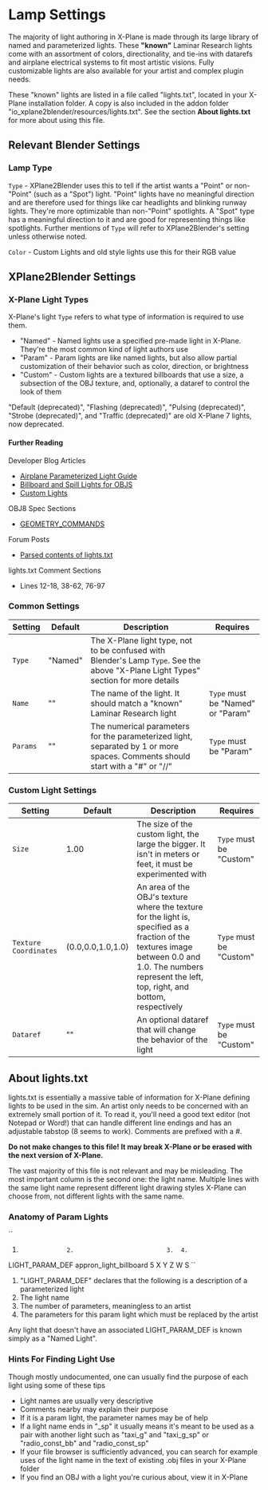 # Lamp Settings
The majority of light authoring in X-Plane is made through its large library of named and parameterized lights. These **"known"** Laminar Research lights come with an assortment of colors, directionality, and tie-ins with datarefs and airplane electrical systems to fit most artistic visions. Fully customizable lights are also available for your artist and complex plugin needs.

These "known" lights are listed in a file called "lights.txt", located in your X-Plane installation folder. A copy is also included in the addon folder "io_xplane2blender/resources/lights.txt". See the section **About lights.txt** for more about using this file. 

## Relevant Blender Settings
### Lamp Type
``Type`` - XPlane2Blender uses this to tell if the artist wants a "Point" or non-"Point" (such as a "Spot") light. "Point" lights have no meaningful direction and are therefore used for things like car headlights and blinking runway lights. They're more optimizable than non-"Point" spotlights. A "Spot" type has a meaningful direction to it and are good for representing things like spotlights. Further mentions of ``Type`` will refer to XPlane2Blender's setting unless otherwise noted.

``Color`` - Custom Lights and old style lights use this for their RGB value

## XPlane2Blender Settings
### X-Plane Light Types
X-Plane's light ``Type`` refers to what type of information is required to use them.

- "Named" - Named lights use a specified pre-made light in X-Plane. They're the most common kind of light authors use
- "Param" - Param lights are like named lights, but also allow partial customization of their behavior such as color, direction, or brightness
- "Custom" - Custom lights are a textured billboards that use a size, a subsection of the OBJ texture, and, optionally, a dataref to control the look of them

"Default (deprecated)", "Flashing (deprecated)", "Pulsing (deprecated)", "Strobe (deprecated)", and "Traffic (deprecated)" are old X-Plane 7 lights, now deprecated.

#### Further Reading
Developer Blog Articles
- [Airplane Parameterized Light Guide](https://developer.x-plane.com/?article=airplane-parameterized-light-guide)
- [Billboard and Spill Lights for OBJS](https://developer.x-plane.com/?article=billboard-and-spill-lights-for-objs)
- [Custom Lights](https://developer.x-plane.com/?article=custom-lights)

OBJ8 Spec Sections
- [GEOMETRY_COMMANDS](https://developer.x-plane.com/?article=obj8-file-format-specification#GEOMETRY_COMMANDS)

Forum Posts
- [Parsed contents of lights.txt](https://forums.x-plane.org/index.php?/forums/topic/133677-parsed-contents-of-lightstxt/)

lights.txt Comment Sections
- Lines 12-18, 38-62, 76-97

### Common Settings
Setting | Default | Description | Requires
------- | ------- | ----------- | --------
``Type``| "Named" | The X-Plane light type, not to be confused with Blender's Lamp ``Type``. See the above "X-Plane Light Types" section for more details |
``Name``| ""      | The name of the light. It should match a "known" Laminar Research light| ``Type`` must be "Named" or "Param"|
``Params``|""     | The numerical parameters for the parameterized light, separated by 1 or more spaces. Comments should start with a "#" or "//" | ``Type`` must be "Param"

### Custom Light Settings
Setting | Default | Description | Requires
------- | ------- | ----------- | --------
``Size``| 1.00    | The size of the custom light, the large the bigger. It isn't in meters or feet, it must be experimented with | ``Type`` must be "Custom"
``Texture Coordinates``| (0.0,0.0,1.0,1.0)| An area of the OBJ's texture where the texture for the light is, specified as a fraction of the textures image between 0.0 and 1.0. The numbers represent the left, top, right, and bottom, respectively | ``Type`` must be "Custom"
``Dataref``|""|An optional dataref that will change the behavior of the light | ``Type`` must be "Custom"

## About lights.txt
lights.txt is essentially a massive table of information for X-Plane defining lights to be used in the sim. An artist only needs to be concerned with an extremely small portion of it. To read it, you'll need a good text editor (not Notepad or Word!) that can handle different line endings and has an adjustable tabstop (8 seems to work). Comments are prefixed with a #.

**Do not make changes to this file! It may break X-Plane or be erased with the next version of X-Plane.**

The vast majority of this file is not relevant and may be misleading. The most important column is the second one: the light name. Multiple lines with the same light name represent different light drawing styles X-Plane can choose from, not different lights with the same name.

### Anatomy of Param Lights
``
1.                  2.                          3.  4.
LIGHT_PARAM_DEF     appron_light_billboard      5   X Y Z W S
``
1. "LIGHT_PARAM_DEF" declares that the following is a description of a parameterized light 
2. The light name
3. The number of parameters, meaningless to an artist
4. The parameters for this param light which must be replaced by the artist

Any light that doesn't have an associated LIGHT_PARAM_DEF is known simply as a "Named Light".

### Hints For Finding Light Use
Though mostly undocumented, one can usually find the purpose of each light using some of these tips
- Light names are usually very descriptive
- Comments nearby may explain their purpose
- If it is a param light, the parameter names may be of help
- If a light name ends in "_sp" it usually means it's meant to be used as a pair with another light such as "taxi_g" and "taxi_g_sp" or "radio_const_bb" and "radio_const_sp"
- If your file browser is sufficiently advanced, you can search for example uses of the light name in the text of existing .obj files in your X-Plane folder
- If you find an OBJ with a light you're curious about, view it in X-Plane
